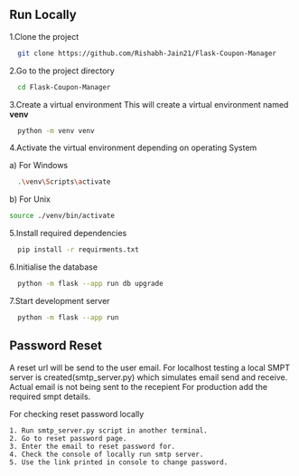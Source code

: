 
## Run Locally

1.Clone the project

```bash
  git clone https://github.com/Rishabh-Jain21/Flask-Coupon-Manager
```

2.Go to the project directory

```bash
  cd Flask-Coupon-Manager
```

3.Create a virtual environment
This will create a virtual environment named **venv**
```bash
  python -m venv venv
```
4.Activate the virtual environment depending on operating System

a) For Windows
```bash
  .\venv\Scripts\activate
```
b) For Unix
```bash
source ./venv/bin/activate
```
5.Install required dependencies
```bash
  pip install -r requirments.txt
```
6.Initialise the database
```bash
  python -m flask --app run db upgrade
```
7.Start development server
```bash
  python -m flask --app run
```

## Password Reset

A reset url will be send to the user email.
For localhost testing a local SMPT server is created(smtp_server.py)
which simulates email send and receive.
Actual email is not being sent to the recepient
For production add the required smpt details.

For checking reset password locally

    1. Run smtp_server.py script in another terminal.
    2. Go to reset password page.
    3. Enter the email to reset password for.
    4. Check the console of locally run smtp server.
    5. Use the link printed in console to change password.